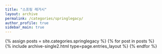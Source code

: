 ```yaml
---
title: "스프링 레거시"
layout: archive
permalink: /categories/springlegacy/
author_profile: true
sidebar_main: true
---
```


{% assign posts = site.categories.springlegacy %}
{% for post in posts %} {% include archive-single2.html type=page.entries_layout %} {% endfor %}